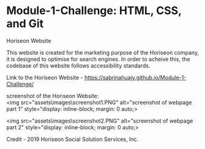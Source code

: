 # Module-1-Challenge: HTML, CSS, and Git

Horiseon Website

This website is created for the marketing purpose of the Horiseon company, it is designed to optimise for search engines. In order to acheive this, the codebase of this website follows accessibility standards. 

Link to the Horiseon Website - https://sabrinahuajy.github.io/Module-1-Challenge/

screenshot of the Horiseon Website:
<br>
<img src="assets\images\screenshot1.PNG" alt="screenshot of webpage part 1" style="display: inline-block; margin: 0 auto;>

<img src="assets\images\screenshot2.PNG" alt="screenshot of webpage part 2" style="display: inline-block; margin: 0 auto;>

Credit - 2019 Horiseon Social Solution Services, Inc.

